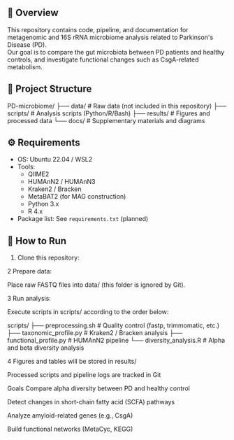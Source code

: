 
## 📖 Overview

This repository contains code, pipeline, and documentation for metagenomic and 16S rRNA microbiome analysis related to Parkinson's Disease (PD).  
Our goal is to compare the gut microbiota between PD patients and healthy controls, and investigate functional changes such as CsgA-related metabolism.

## 🧪 Project Structure

PD-microbiome/
├── data/ # Raw data (not included in this repository)
├── scripts/ # Analysis scripts (Python/R/Bash)
├── results/ # Figures and processed data
└── docs/ # Supplementary materials and diagrams


## ⚙️ Requirements

- OS: Ubuntu 22.04 / WSL2
- Tools:
    - QIIME2
    - HUMAnN2 / HUMAnN3
    - Kraken2 / Bracken
    - MetaBAT2 (for MAG construction)
    - Python 3.x
    - R 4.x
- Package list: See `requirements.txt` (planned)

## 🚀 How to Run

1. Clone this repository:

2 Prepare data:

Place raw FASTQ files into data/ (this folder is ignored by Git).

3 Run analysis:

Execute scripts in scripts/ according to the order below:

scripts/
├── preprocessing.sh   # Quality control (fastp, trimmomatic, etc.)
├── taxonomic_profile.py   # Kraken2 / Bracken analysis
├── functional_profile.py  # HUMAnN2 pipeline
└── diversity_analysis.R   # Alpha and beta diversity analysis

4 Figures and tables will be stored in results/

Processed scripts and pipeline logs are tracked in Git

Goals Compare alpha diversity between PD and healthy control

Detect changes in short-chain fatty acid (SCFA) pathways

Analyze amyloid-related genes (e.g., CsgA)

Build functional networks (MetaCyc, KEGG)
